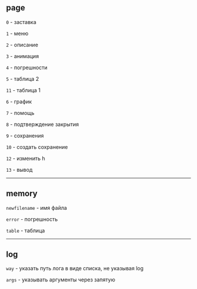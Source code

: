 **page**
--------

`0` - заставка

`1` - меню

`2` - описание

`3` - анимация

`4` - погрешности

`5` - таблица 2

`11` - таблица 1

`6` - график

`7` - помощь

`8` - подтверждение закрытия

`9` - сохранения

`10` - создать сохранение

`12` - изменить h

`13` - вывод

---------

**memory**
----------

`newfilename` - имя файла

`error` - погрешность

`table` - таблица

---------

**log**
-------

`way` - указать путь лога в виде списка, не указывая log

`args` - указывать аргументы через запятую
